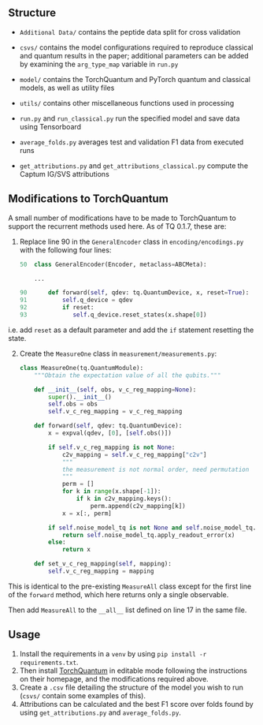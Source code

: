 
## Structure
- `Additional Data/` contains the peptide data split for cross validation
- `csvs/` contains the model configurations required to reproduce classical and quantum results in the paper; additional parameters can be added by examining the `arg_type_map` variable in `run.py`
- `model/` contains the TorchQuantum and PyTorch quantum and classical models, as well as utility files
- `utils/` contains other miscellaneous functions used in processing

- `run.py` and `run_classical.py` run the specified model and save data using Tensorboard
- `average_folds.py` averages test and validation F1 data from executed runs
- `get_attributions.py` and `get_attributions_classical.py` compute the Captum IG/SVS attributions

## Modifications to TorchQuantum
A small number of modifications have to be made to TorchQuantum to support the recurrent methods used here. As of TQ 0.1.7, these are:
1. Replace line 90 in the `GeneralEncoder` class in `encoding/encodings.py` with the following four lines:
    ```python
    50  class GeneralEncoder(Encoder, metaclass=ABCMeta):

        ...

    90      def forward(self, qdev: tq.QuantumDevice, x, reset=True):
    91          self.q_device = qdev
    92          if reset:
    93             self.q_device.reset_states(x.shape[0])
    ```
i.e. add `reset` as a default parameter and add the `if` statement resetting the state.

2. Create the `MeasureOne` class in `measurement/measurements.py`:
    ```python
    class MeasureOne(tq.QuantumModule):
        """Obtain the expectation value of all the qubits."""

        def __init__(self, obs, v_c_reg_mapping=None):
            super().__init__()
            self.obs = obs
            self.v_c_reg_mapping = v_c_reg_mapping

        def forward(self, qdev: tq.QuantumDevice):
            x = expval(qdev, [0], [self.obs()])

            if self.v_c_reg_mapping is not None:
                c2v_mapping = self.v_c_reg_mapping["c2v"]
                """
                the measurement is not normal order, need permutation
                """
                perm = []
                for k in range(x.shape[-1]):
                    if k in c2v_mapping.keys():
                        perm.append(c2v_mapping[k])
                x = x[:, perm]

            if self.noise_model_tq is not None and self.noise_model_tq.is_add_noise:
                return self.noise_model_tq.apply_readout_error(x)
            else:
                return x

        def set_v_c_reg_mapping(self, mapping):
            self.v_c_reg_mapping = mapping
    ```
This is identical to the pre-existing `MeasureAll` class except for the first line of the `forward` method, which here returns only a single observable. 

Then add `MeasureAll` to the `__all__` list defined on line 17 in the same file.

## Usage
1. Install the requirements in a `venv` by using `pip install -r requirements.txt`.
2. Then install [TorchQuantum](https://github.com/mit-han-lab/torchquantum) in editable mode following the instructions on their homepage, and the modifications required above.
3. Create a `.csv` file detailing the structure of the model you wish to run (`csvs/` contain some examples of this).
4. Attributions can be calculated and the best F1 score over folds found by using `get_attributions.py` and `average_folds.py`.